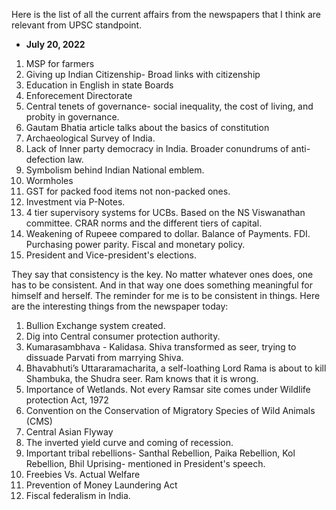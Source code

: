 Here is the list of all the current affairs from the newspapers that I think are relevant from UPSC standpoint.
- **July 20, 2022**
1. MSP for farmers
2. Giving up Indian Citizenship- Broad links with citizenship
3. Education in English in state Boards
4. Enforecement Directorate
5. Central tenets of governance- social inequality, the cost of living, and probity in governance.
6. Gautam Bhatia article talks about the basics of constitution
7. Archaeological Survey of India. 
8. Lack of Inner party democracy in India. Broader conundrums of anti-defection law.
9. Symbolism behind Indian National emblem.
10. Wormholes
11. GST for packed food items not non-packed ones. 
12. Investment via P-Notes.
13. 4 tier supervisory systems for UCBs. Based on the NS Viswanathan committee. CRAR norms and the different tiers of capital.
14. Weakening of Rupeee compared to dollar. Balance of Payments. FDI. Purchasing power parity. Fiscal and monetary policy.
15. President and Vice-president's elections.

They say that consistency is the key. No matter whatever ones does, one has to be consistent. And in that way one does something meaningful for himself and herself. The reminder for me is to be consistent in things. Here are the interesting things from the newspaper today:
1. Bullion Exchange system created.
2. Dig into Central consumer protection authority.
3. Kumarasambhava - Kalidasa. Shiva transformed as seer, trying to dissuade Parvati from marrying Shiva.
4. Bhavabhuti’s Uttararamacharita, a self-loathing Lord Rama is about to kill Shambuka, the Shudra seer. Ram knows that it is wrong.
5. Importance of Wetlands. Not every Ramsar site comes under Wildlife protection Act, 1972
6.  Convention on the Conservation of Migratory Species of Wild Animals (CMS)
7.  Central Asian Flyway
8.  The inverted yield curve and coming of recession.
9.  Important tribal rebellions- Santhal Rebellion, Paika Rebellion, Kol Rebellion, Bhil Uprising- mentioned in President's speech.
10.  Freebies Vs. Actual Welfare
11.  Prevention of Money Laundering Act
12.  Fiscal federalism in India.
